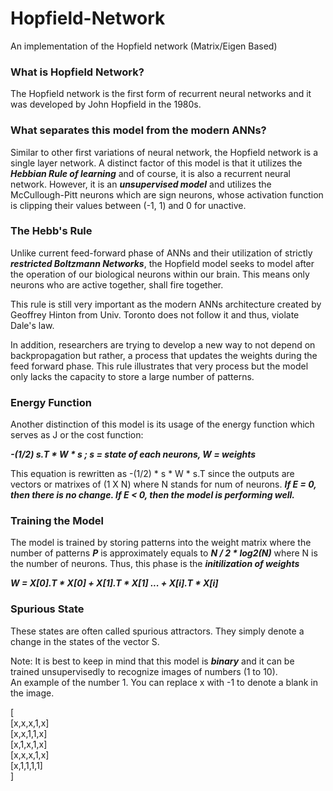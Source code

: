 # Hopfield-Network
An implementation of the Hopfield network (Matrix/Eigen Based)

### What is Hopfield Network?
The Hopfield network is the first form of recurrent neural networks and it was developed by John Hopfield in the 1980s. 

### What separates this model from the modern ANNs?
Similar to other first variations of neural network, the Hopfield network is a single layer network. A distinct factor of this model is that it utilizes the ***Hebbian Rule of learning*** and of course, it is also a recurrent neural network. However, it is an ***unsupervised model*** and utilizes the McCullough-Pitt neurons which are sign neurons, whose activation function is clipping their values between (-1, 1) and 0 for unactive. 

### The Hebb's Rule 
Unlike current feed-forward phase of ANNs and their utilization of strictly ***restricted Boltzmann Networks***, the Hopfield model seeks to model after the operation of our biological neurons within our brain. This means only neurons who are active together, shall fire together. 

This rule is still very important as the modern ANNs architecture created by Geoffrey Hinton from Univ. Toronto does not follow it and thus, violate Dale's law.  

In addition, researchers are trying to develop a new way to not depend on backpropagation but rather, a process that updates the weights during the feed forward phase. This rule illustrates that very process but the model only lacks the capacity to store a large number of patterns.

### Energy Function
Another distinction of this model is its usage of the energy function which serves as J or the cost function: 

***-(1/2) s.T * W * s ; s = state of each neurons, W = weights*** 

This equation is rewritten as -(1/2) * s * W * s.T since the outputs are vectors or matrixes of (1 X N) where N stands for num of neurons.
***If E = 0, then there is no change. If E < 0, then the model is performing well.***

### Training the Model 
The model is trained by storing patterns into the weight matrix where the number of patterns ***P*** is approximately equals to ***N / 2 * log2(N)*** where N is the number of neurons. Thus, this phase is the ***initilization of weights***

***W = X[0].T * X[0] + X[1].T * X[1] ... + X[i].T * X[i]***

### Spurious State
These states are often called spurious attractors. They simply denote a change in the states of the vector S.

Note: It is best to keep in mind that this model is ***binary*** and it can be trained unsupervisedly to recognize images of numbers (1 to 10).   
An example of the number 1. You can replace x with -1 to denote a blank in the image.          
    
[       
[x,x,x,1,x]     
[x,x,1,1,x]    
[x,1,x,1,x]    
[x,x,x,1,x]         
[x,1,1,1,1]        
]




